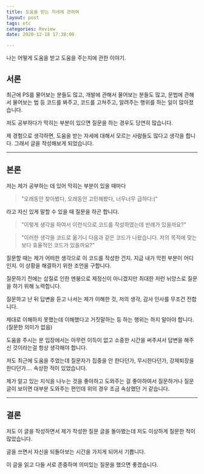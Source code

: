 ```yaml
---
title: 도움을 받는 자세에 관하여
layout: post
tags: etc
categories: Review
date: 2020-12-18 17:38:00 

--- 
```


나는 어떻게 도움을 받고 도움을 주는지에 관한 이야기.

## 서론

최근에 PS를 물어보는 분들도 많고, 개발에 관해서 물어보는 분들도 많고, 문법에 관해서 물어보는 법 등 코드를 봐주고, 코드를 고쳐주고, 알려주는 행위를 하는 일이 많아졌습니다.

저도 공부하다가 막히는 부분이 있으면 질문을 하는 경우도 당연히 많습니다. 

제 경험으로 생각하면, 도움을 받는 자세에 대해서 모르는 사람들도 많다고 생각을 합니다. 그래서 글을 작성해보게 되었습니다.

<hr>

## 본론

저는 제가 공부하는 데 있어 막히는 부분이 있을 때마다 
> "오래동안 찾아봤다, 오래동안 고민해봤다, 너무너무 급하다:("

라고 자신 있게 말할 수 있을 때 질문을 하곤 합니다.

> "이렇게 생각을 하여서 이런식으로 코드를 작성하였는데 반례가 있을까요?"

> "이러한 생각을 코드로 옮기니 다음과 같은 코드가 나왔습니다. 저의 목적에 맞는 보다 효율적인 코드가 있을까요?"

질문할 때는 제가 어떠한 생각으로 이 코드를 작성한 건지. 지금 내가 막힌 부분이 어디인지. 이 상황을 해결하기 위한 조언을 구합니다.

질문하기 전에는 삽질로 인한 멘붕으로 제정신이 아니겠지만 최대한 저런 뉘앙스로 질문을 하기 위해 노력합니다.

질문하고 난 뒤 답변을 듣고 나서는 제가 이해한 것, 저의 생각, 감사 인사를 무조건 전합니다.

제대로 이해하지 못했는데 이해했다고 거짓말하는 등 하는 행위는 하지 말아야 합니다. (질문한 의미가 없음)

도움을 주시는 분 입장에서는 아무런 이득이 없고 소중한 시간을 써주셔서 답변을 해주신 것이라는걸 항상 생각해야 합니다.

저도 최근에 도움을 주었는데 질문자가 집중을 안 한다던가, 무시한다던가, 강제퇴장을 한다던가.... 속상한 적이 있었습니다.

제가 알고 있는 지식을 나누는 것을 좋아하고 도와주는 걸 좋아하여서 질문하거나 질문 글이 보이면 대부분 도와주는 편인데 위의 경우 조금 속상했던 거 같습니다.

<hr>

## 결론

저도 이 글을 작성하면서 제가 작성한 질문 글을 돌아봤는데 저도 이상하게 질문한 적이 많았습니다. 

글을 쓰면서 자신을 되돌아보는 시간을 가지게 되어서 기쁩니다.

이 글을 읽고 다들 서로 존중하며 의미있는 질문을 했으면 좋겠습니다. 


